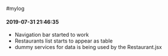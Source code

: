 #mylog

#### 2019-07-31 21:46:35

- Navigation bar started to work
- Restaurants list starts to appear as table
- dummy services for data is being used by the Restaurant.jsx
